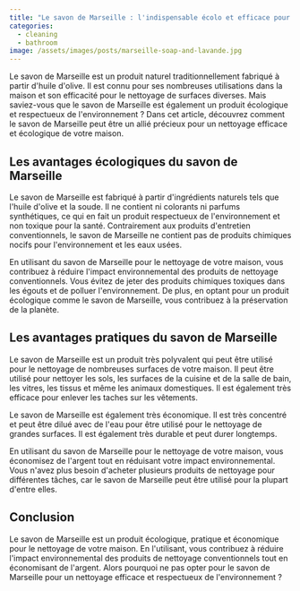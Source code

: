 ```yaml
---
title: "Le savon de Marseille : l'indispensable écolo et efficace pour l'entretien de votre maison"
categories:
  - cleaning
  - bathroom
image: /assets/images/posts/marseille-soap-and-lavande.jpg
---
```


Le savon de Marseille est un produit naturel traditionnellement fabriqué à partir d'huile d'olive. Il est connu pour ses nombreuses utilisations dans la maison et son efficacité pour le nettoyage de surfaces diverses. Mais saviez-vous que le savon de Marseille est également un produit écologique et respectueux de l'environnement ? Dans cet article, découvrez comment le savon de Marseille peut être un allié précieux pour un nettoyage efficace et écologique de votre maison.

## Les avantages écologiques du savon de Marseille

Le savon de Marseille est fabriqué à partir d'ingrédients naturels tels que l'huile d'olive et la soude. Il ne contient ni colorants ni parfums synthétiques, ce qui en fait un produit respectueux de l'environnement et non toxique pour la santé. Contrairement aux produits d'entretien conventionnels, le savon de Marseille ne contient pas de produits chimiques nocifs pour l'environnement et les eaux usées.

En utilisant du savon de Marseille pour le nettoyage de votre maison, vous contribuez à réduire l'impact environnemental des produits de nettoyage conventionnels. Vous évitez de jeter des produits chimiques toxiques dans les égouts et de polluer l'environnement. De plus, en optant pour un produit écologique comme le savon de Marseille, vous contribuez à la préservation de la planète.

## Les avantages pratiques du savon de Marseille

Le savon de Marseille est un produit très polyvalent qui peut être utilisé pour le nettoyage de nombreuses surfaces de votre maison. Il peut être utilisé pour nettoyer les sols, les surfaces de la cuisine et de la salle de bain, les vitres, les tissus et même les animaux domestiques. Il est également très efficace pour enlever les taches sur les vêtements.

Le savon de Marseille est également très économique. Il est très concentré et peut être dilué avec de l'eau pour être utilisé pour le nettoyage de grandes surfaces. Il est également très durable et peut durer longtemps.

En utilisant du savon de Marseille pour le nettoyage de votre maison, vous économisez de l'argent tout en réduisant votre impact environnemental. Vous n'avez plus besoin d'acheter plusieurs produits de nettoyage pour différentes tâches, car le savon de Marseille peut être utilisé pour la plupart d'entre elles.

## Conclusion

Le savon de Marseille est un produit écologique, pratique et économique pour le nettoyage de votre maison. En l'utilisant, vous contribuez à réduire l'impact environnemental des produits de nettoyage conventionnels tout en économisant de l'argent. Alors pourquoi ne pas opter pour le savon de Marseille pour un nettoyage efficace et respectueux de l'environnement ?